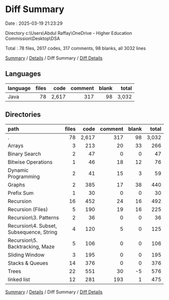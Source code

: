 # Diff Summary

Date : 2025-03-19 21:23:29

Directory c:\\Users\\Abdul Raffay\\OneDrive - Higher Education Commission\\Desktop\\DSA

Total : 78 files,  2617 codes, 317 comments, 98 blanks, all 3032 lines

[Summary](results.md) / [Details](details.md) / Diff Summary / [Diff Details](diff-details.md)

## Languages
| language | files | code | comment | blank | total |
| :--- | ---: | ---: | ---: | ---: | ---: |
| Java | 78 | 2,617 | 317 | 98 | 3,032 |

## Directories
| path | files | code | comment | blank | total |
| :--- | ---: | ---: | ---: | ---: | ---: |
| . | 78 | 2,617 | 317 | 98 | 3,032 |
| Arrays | 3 | 213 | 20 | 33 | 266 |
| Binary Search | 2 | 47 | 0 | 0 | 47 |
| Bitwise Operations | 1 | 46 | 18 | 12 | 76 |
| Dynamic Programming | 2 | 41 | 15 | 3 | 59 |
| Graphs | 2 | 385 | 17 | 38 | 440 |
| Prefix Sum | 1 | 30 | 0 | 0 | 30 |
| Recursion | 16 | 452 | 24 | 16 | 492 |
| Recursion (Files) | 5 | 190 | 19 | 16 | 225 |
| Recursion\\3. Patterns | 2 | 36 | 0 | 0 | 36 |
| Recursion\\4. Subset, Subsequence, String | 4 | 120 | 5 | 0 | 125 |
| Recursion\\5. Backtracking, Maze | 5 | 106 | 0 | 0 | 106 |
| Sliding Window | 3 | 195 | 0 | 0 | 195 |
| Stacks & Queues | 14 | 376 | 0 | 0 | 376 |
| Trees | 22 | 551 | 30 | -5 | 576 |
| linked list | 12 | 281 | 193 | 1 | 475 |

[Summary](results.md) / [Details](details.md) / Diff Summary / [Diff Details](diff-details.md)